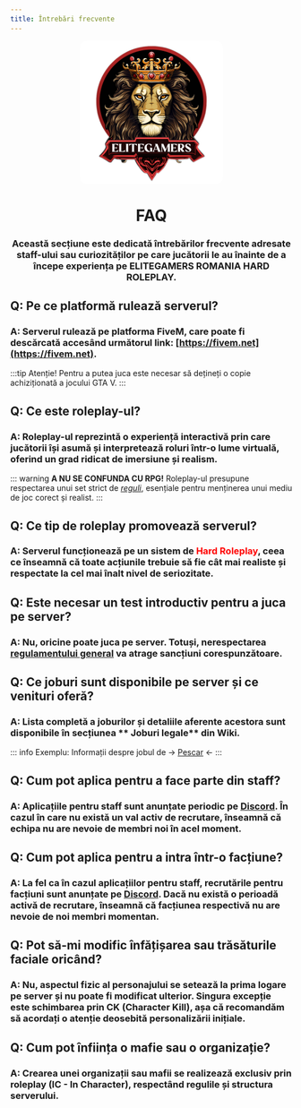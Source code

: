 ```yaml
---
title: Întrebări frecvente
---
```


<img src="../public/elitegamers.png" alt="pozaRegulament" width="256" height="256" style="display: block; margin: 0px auto; border-radius: 1%; border-radius: 5%;">

# <center> FAQ </center>

### <center> Această secțiune este dedicată întrebărilor frecvente adresate staff-ului sau curiozităților pe care jucătorii le au înainte de a începe experiența pe ELITEGAMERS ROMANIA HARD ROLEPLAY.</center>

## <span class="header-font">Q: Pe ce platformă rulează serverul?</span>

### A: Serverul rulează pe platforma FiveM, care poate fi descărcată accesând următorul link: [https://fivem.net](https://fivem.net).
:::tip Atenție!
Pentru a putea juca este necesar să dețineți o copie achiziționată a jocului GTA V.
:::

## <span class="header-font">Q: Ce este roleplay-ul?</span>

### A: Roleplay-ul reprezintă o experiență interactivă prin care jucătorii își asumă și interpretează roluri într-o lume virtuală, oferind un grad ridicat de imersiune și realism.

::: warning **A NU SE CONFUNDA CU RPG!**
Roleplay-ul presupune respectarea unui set strict de *[reguli](/zona-info/regulament)*, esențiale pentru menținerea unui mediu de joc corect și realist.
:::

## <span class="header-font">Q: Ce tip de roleplay promovează serverul?</span>

### A: Serverul funcționează pe un sistem de <span style="color:red">Hard Roleplay</span>, ceea ce înseamnă că toate acțiunile trebuie să fie cât mai realiste și respectate la cel mai înalt nivel de seriozitate.

## <span class="header-font">Q: Este necesar un test introductiv pentru a juca pe server?</span>

### A: Nu, oricine poate juca pe server. Totuși, nerespectarea [regulamentului general](/zona-info/regulament) va atrage sancțiuni corespunzătoare.

## <span class="header-font">Q: Ce joburi sunt disponibile pe server și ce venituri oferă?</span>

### A: Lista completă a joburilor și detaliile aferente acestora sunt disponibile în secțiunea ** Joburi legale** din Wiki.

::: info Exemplu:
Informații despre jobul de -> [Pescar](/joburi/pescar) <-
:::

## <span class="header-font">Q: Cum pot aplica pentru a face parte din staff?</span>

### A: Aplicațiile pentru staff sunt anunțate periodic pe [Discord](https://discord.gg/u8nnkDqZ2q). În cazul în care nu există un val activ de recrutare, înseamnă că echipa nu are nevoie de membri noi în acel moment.

## <span class="header-font">Q: Cum pot aplica pentru a intra într-o facțiune?</span>

### A: La fel ca în cazul aplicațiilor pentru staff, recrutările pentru facțiuni sunt anunțate pe [Discord](https://discord.gg/u8nnkDqZ2q). Dacă nu există o perioadă activă de recrutare, înseamnă că facțiunea respectivă nu are nevoie de noi membri momentan.

## <span class="header-font">Q: Pot să-mi modific înfățișarea sau trăsăturile faciale oricând?</span>

### A: Nu, aspectul fizic al personajului se setează la prima logare pe server și nu poate fi modificat ulterior. Singura excepție este schimbarea prin CK (Character Kill), așa că recomandăm să acordați o atenție deosebită personalizării inițiale.

## <span class="header-font">Q: Cum pot înființa o mafie sau o organizație?</span>

### A: Crearea unei organizații sau mafii se realizează exclusiv prin roleplay (IC - In Character), respectând regulile și structura serverului.

